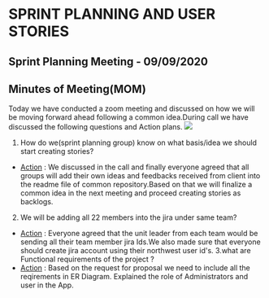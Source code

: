 
# SPRINT PLANNING AND USER STORIES
## Sprint Planning Meeting - 09/09/2020
## Minutes of Meeting(MOM)
Today we have conducted a zoom meeting and discussed on how we will be moving forward ahead following a common idea.During call we have discussed the following questions and Action plans.
![](https://github.com/annie0sc/gdp_health_app/blob/master/Sprint%20Planning%20and%20UserStories/Meet_Sprint_Planning.PNG?raw=true)
1. How do we(sprint planning group) know on what basis/idea we should start creating stories?
  - <ins>Action</ins> : We discussed in the call and finally everyone agreed that all groups will add their own ideas and feedbacks received from client into the readme file of       common repository.Based on that we will finalize a common idea in the next meeting and proceed creating stories as backlogs.
2. We will be adding all 22 members into the jira under same team?
  - <ins>Action</ins> : Everyone agreed that the unit leader from each team would be sending all their team member jira Ids.We also made sure that everyone should create jira         account using their northwest user id's.
3.what are Functional requirements of the project ? 
 - <ins>Action</ins> : Based on the request for proposal we need to include all the reqirements in ER Diagram. Explained the role of Administrators and user in the App.
